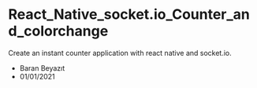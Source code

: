 # React_Native_socket.io_Counter_and_colorchange
Create an instant counter application with react native and socket.io.

+ Baran Beyazıt
+ 01/01/2021
